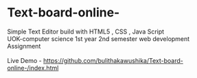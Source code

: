 # Text-board-online-
Simple Text Editor build with HTML5 , CSS , Java Script <br>
UOK-computer science 1st year 2nd semester web development Assignment
<br><br>
Live Demo - https://github.com/bulithakawushika/Text-board-online-/index.html 
